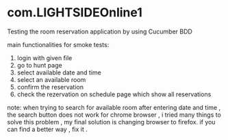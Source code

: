 # com.LIGHTSIDEOnline1
Testing the room reservation application by using Cucumber BDD

main functionalities for smoke tests:
1. login with given file 
2. go to  hunt page
3. select available date and time 
4. select an available room
5. confirm the reservation 
6. check the rezervation on schedule page which show all reservations 



note: when trying to search for available room after entering date and time ,
the search button does not work for chrome browser ,
i tried many things to solve this problem , my final solution is changing browser to firefox. 
if you can find a better way , fix it .
